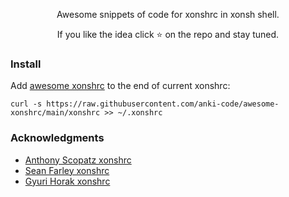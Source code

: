 <p align="center">
Awesome snippets of code for xonshrc in xonsh shell. 
</p>

<p align="center">
If you like the idea click ⭐ on the repo and stay tuned. 
</p>

### Install

Add [awesome xonshrc](https://github.com/anki-code/awesome-xonshrc/blob/main/xonshrc) to the end of current xonshrc:
```xonsh
curl -s https://raw.githubusercontent.com/anki-code/awesome-xonshrc/main/xonshrc >> ~/.xonshrc
```

### Acknowledgments
* [Anthony Scopatz xonshrc](https://github.com/xonsh/xonsh/pull/3917#issuecomment-715649009)
* [Sean Farley xonshrc](https://github.com/seanfarley/dotfiles/blob/master/xonshrc)
* [Gyuri Horak xonshrc](https://github.com/dyuri/rcfiles/blob/master/.xonshrc)
